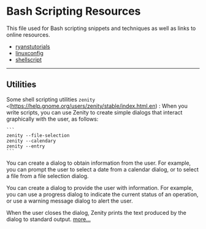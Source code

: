# Bash Scripting Resources

This file used for Bash scripting snippets and techniques as well as links to online resources.

* [ryanstutorials](https://ryanstutorials.net/bash-scripting-tutorial/)
* [linuxconfig](https://linuxconfig.org/bash-scripting-tutorial-for-beginners)
* [shellscript](https://www.shellscript.sh)
<hr>


## Utilities

Some shell scripting utilities
`zenity <`(https://help.gnome.org/users/zenity/stable/index.html.en) : When you write scripts, you can use Zenity to create simple dialogs that interact graphically with the user, as follows:

    ```
    zenity --file-selection
    zenity --calendary
    zenity --entry
    ```

You can create a dialog to obtain information from the user. For example, you can prompt the user to select a date from a calendar dialog, or to select a file from a file selection dialog.

You can create a dialog to provide the user with information. For example, you can use a progress dialog to indicate the current status of an operation, or use a warning message dialog to alert the user.

When the user closes the dialog, Zenity prints the text produced by the dialog to standard output. [more...](https://help.gnome.org/users/zenity/stable/index.html.en)
